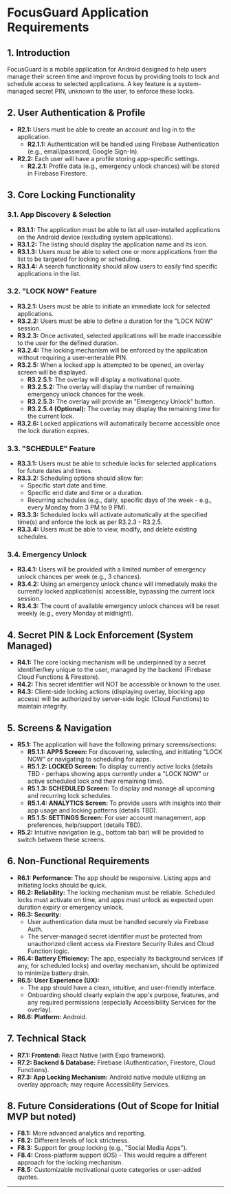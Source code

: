 # FocusGuard Application Requirements

## 1. Introduction

FocusGuard is a mobile application for Android designed to help users manage their screen time and improve focus by providing tools to lock and schedule access to selected applications. A key feature is a system-managed secret PIN, unknown to the user, to enforce these locks.

## 2. User Authentication & Profile

*   **R2.1:** Users must be able to create an account and log in to the application.
    *   **R2.1.1:** Authentication will be handled using Firebase Authentication (e.g., email/password, Google Sign-In).
*   **R2.2:** Each user will have a profile storing app-specific settings.
    *   **R2.2.1:** Profile data (e.g., emergency unlock chances) will be stored in Firebase Firestore.

## 3. Core Locking Functionality

### 3.1. App Discovery & Selection

*   **R3.1.1:** The application must be able to list all user-installed applications on the Android device (excluding system applications).
*   **R3.1.2:** The listing should display the application name and its icon.
*   **R3.1.3:** Users must be able to select one or more applications from the list to be targeted for locking or scheduling.
*   **R3.1.4:** A search functionality should allow users to easily find specific applications in the list.

### 3.2. "LOCK NOW" Feature

*   **R3.2.1:** Users must be able to initiate an immediate lock for selected applications.
*   **R3.2.2:** Users must be able to define a duration for the "LOCK NOW" session.
*   **R3.2.3:** Once activated, selected applications will be made inaccessible to the user for the defined duration.
*   **R3.2.4:** The locking mechanism will be enforced by the application without requiring a user-enterable PIN.
*   **R3.2.5:** When a locked app is attempted to be opened, an overlay screen will be displayed.
    *   **R3.2.5.1:** The overlay will display a motivational quote.
    *   **R3.2.5.2:** The overlay will display the number of remaining emergency unlock chances for the week.
    *   **R3.2.5.3:** The overlay will provide an "Emergency Unlock" button.
    *   **R3.2.5.4 (Optional):** The overlay may display the remaining time for the current lock.
*   **R3.2.6:** Locked applications will automatically become accessible once the lock duration expires.

### 3.3. "SCHEDULE" Feature

*   **R3.3.1:** Users must be able to schedule locks for selected applications for future dates and times.
*   **R3.3.2:** Scheduling options should allow for:
    *   Specific start date and time.
    *   Specific end date and time or a duration.
    *   Recurring schedules (e.g., daily, specific days of the week - e.g., every Monday from 3 PM to 9 PM).
*   **R3.3.3:** Scheduled locks will activate automatically at the specified time(s) and enforce the lock as per R3.2.3 - R3.2.5.
*   **R3.3.4:** Users must be able to view, modify, and delete existing schedules.

### 3.4. Emergency Unlock

*   **R3.4.1:** Users will be provided with a limited number of emergency unlock chances per week (e.g., 3 chances).
*   **R3.4.2:** Using an emergency unlock chance will immediately make the currently locked application(s) accessible, bypassing the current lock session.
*   **R3.4.3:** The count of available emergency unlock chances will be reset weekly (e.g., every Monday at midnight).

## 4. Secret PIN & Lock Enforcement (System Managed)

*   **R4.1:** The core locking mechanism will be underpinned by a secret identifier/key unique to the user, managed by the backend (Firebase Cloud Functions & Firestore).
*   **R4.2:** This secret identifier will NOT be accessible or known to the user.
*   **R4.3:** Client-side locking actions (displaying overlay, blocking app access) will be authorized by server-side logic (Cloud Functions) to maintain integrity.

## 5. Screens & Navigation

*   **R5.1:** The application will have the following primary screens/sections:
    *   **R5.1.1: APPS Screen:** For discovering, selecting, and initiating "LOCK NOW" or navigating to scheduling for apps.
    *   **R5.1.2: LOCKED Screen:** To display currently active locks (details TBD - perhaps showing apps currently under a "LOCK NOW" or active scheduled lock and their remaining time).
    *   **R5.1.3: SCHEDULED Screen:** To display and manage all upcoming and recurring lock schedules.
    *   **R5.1.4: ANALYTICS Screen:** To provide users with insights into their app usage and locking patterns (details TBD).
    *   **R5.1.5: SETTINGS Screen:** For user account management, app preferences, help/support (details TBD).
*   **R5.2:** Intuitive navigation (e.g., bottom tab bar) will be provided to switch between these screens.

## 6. Non-Functional Requirements

*   **R6.1: Performance:** The app should be responsive. Listing apps and initiating locks should be quick.
*   **R6.2: Reliability:** The locking mechanism must be reliable. Scheduled locks must activate on time, and apps must unlock as expected upon duration expiry or emergency unlock.
*   **R6.3: Security:**
    *   User authentication data must be handled securely via Firebase Auth.
    *   The server-managed secret identifier must be protected from unauthorized client access via Firestore Security Rules and Cloud Function logic.
*   **R6.4: Battery Efficiency:** The app, especially its background services (if any, for scheduled locks) and overlay mechanism, should be optimized to minimize battery drain.
*   **R6.5: User Experience (UX):**
    *   The app should have a clean, intuitive, and user-friendly interface.
    *   Onboarding should clearly explain the app's purpose, features, and any required permissions (especially Accessibility Services for the overlay).
*   **R6.6: Platform:** Android.

## 7. Technical Stack

*   **R7.1: Frontend:** React Native (with Expo framework).
*   **R7.2: Backend & Database:** Firebase (Authentication, Firestore, Cloud Functions).
*   **R7.3: App Locking Mechanism:** Android native module utilizing an overlay approach; may require Accessibility Services.

## 8. Future Considerations (Out of Scope for Initial MVP but noted)

*   **F8.1:** More advanced analytics and reporting.
*   **F8.2:** Different levels of lock strictness.
*   **F8.3:** Support for group locking (e.g., "Social Media Apps").
*   **F8.4:** Cross-platform support (iOS) - This would require a different approach for the locking mechanism.
*   **F8.5:** Customizable motivational quote categories or user-added quotes.

--- 